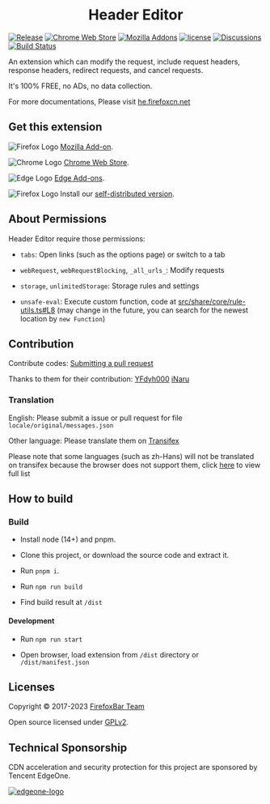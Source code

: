 <h1 align="center">
Header Editor
</h1>

[![Release](https://img.shields.io/github/release/FirefoxBar/HeaderEditor.svg?label=Release)](https://github.com/FirefoxBar/HeaderEditor/releases)
[![Chrome Web Store](https://img.shields.io/chrome-web-store/users/eningockdidmgiojffjmkdblpjocbhgh?label=Chrome)](https://chrome.google.com/webstore/detail/header-editor/eningockdidmgiojffjmkdblpjocbhgh)
[![Mozilla Addons](https://img.shields.io/amo/users/header-editor?label=Firefox)](https://addons.mozilla.org/en-US/firefox/addon/header-editor/)
[![license](https://img.shields.io/github/license/FirefoxBar/HeaderEditor.svg?label=License)](https://github.com/FirefoxBar/HeaderEditor/blob/master/LICENSE)
[![Discussions](https://img.shields.io/github/discussions/FirefoxBar/HeaderEditor?label=Discussions)](https://github.com/FirefoxBar/HeaderEditor/discussions)
[![Build Status](https://github.com/FirefoxBar/HeaderEditor/actions/workflows/dev.yml/badge.svg)](https://github.com/FirefoxBar/HeaderEditor/actions/workflows/dev.yml)

An extension which can modify the request, include request headers, response headers, redirect requests, and cancel requests.

It's 100% FREE, no ADs, no data collection.

For more documentations, Please visit [he.firefoxcn.net](https://he.firefoxcn.net)

## Get this extension

![Firefox Logo](https://cdnjs.cloudflare.com/ajax/libs/browser-logos/73.0.0/firefox/firefox_16x16.png) [Mozilla Add-on](https://addons.mozilla.org/en-US/firefox/addon/header-editor/).

![Chrome Logo](https://cdnjs.cloudflare.com/ajax/libs/browser-logos/73.0.0/chrome/chrome_16x16.png) [Chrome Web Store](https://chrome.google.com/webstore/detail/header-editor/eningockdidmgiojffjmkdblpjocbhgh).

![Edge Logo](https://cdnjs.cloudflare.com/ajax/libs/browser-logos/73.0.0/edge/edge_16x16.png) [Edge Add-ons](https://microsoftedge.microsoft.com/addons/detail/header-editor/afopnekiinpekooejpchnkgfffaeceko).

![Firefox Logo](https://cdnjs.cloudflare.com/ajax/libs/browser-logos/73.0.0/firefox/firefox_16x16.png) Install our [self-distributed version](https://github.com/FirefoxBar/HeaderEditor/releases).

## About Permissions

Header Editor require those permissions:

* `tabs`: Open links (such as the options page) or switch to a tab

* `webRequest`, `webRequestBlocking`, `_all_urls_`: Modify requests

* `storage`, `unlimitedStorage`: Storage rules and settings

* `unsafe-eval`: Execute custom function, code at [src/share/core/rule-utils.ts#L8](https://github.com/FirefoxBar/HeaderEditor/blob/dev/src/share/core/rule-utils.ts#L8) (may change in the future, you can search for the newest location by `new Function`)

## Contribution

Contribute codes: [Submitting a pull request](https://github.com/FirefoxBar/HeaderEditor/compare)

Thanks to them for their contribution: [YFdyh000](https://github.com/yfdyh000) [iNaru](https://github.com/Inaru)

### Translation

English: Please submit a issue or pull request for file `locale/original/messages.json`

Other language: Please translate them on [Transifex](https://www.transifex.com/sytec/header-editor/)

Please note that some languages (such as zh-Hans) will not be translated on transifex because the browser does not support them, click [here](https://developer.chrome.com/docs/webstore/i18n/#choosing-locales-to-support) to view full list

## How to build

### Build

* Install node (14+) and pnpm.

* Clone this project, or download the source code and extract it.

* Run `pnpm i`.

* Run `npm run build`

* Find build result at `/dist`

#### Development

* Run `npm run start`

* Open browser, load extension from `/dist` directory or `/dist/manifest.json`

## Licenses

Copyright © 2017-2023 [FirefoxBar Team](https://team.firefoxcn.net)

Open source licensed under [GPLv2](LICENSE).

## Technical Sponsorship

CDN acceleration and security protection for this project are sponsored by Tencent EdgeOne.

[![edgeone-logo](https://edgeone.ai/media/34fe3a45-492d-4ea4-ae5d-ea1087ca7b4b.png)](https://edgeone.ai/?from=github)
